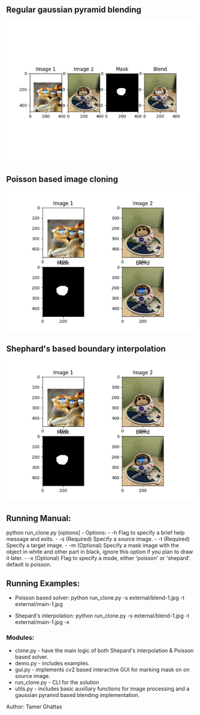 ## Regular gaussian pyramid blending
![Regular](/exports/pyramid-monkey.png)

## Poisson based image cloning
![Poisson](/exports/poisson-monkey.png)

## Shephard's based boundary interpolation
![shepards](/exports/shepards-monkey.png)


## Running Manual:


python run_clone.py [options]
      - Options:
        	- -h	 Flag to specify a brief help message and exits.
        	- -s	(Required) Specify a source image.
        	- -t	(Required) Specify a target image.
        	- -m	(Optional) Specify a mask image with the object in white and other part in  black, ignore this option if you plan to draw it later.
            - -x	(Optional) Flag to specify a mode, either 'poisson' or 'shepard'. default is poisson.



## Running Examples:


- Poisson based solver:
python run_clone.py -s external/blend-1.jpg -t external/main-1.jpg

- Shepard's interpolation:
python run_clone.py -s external/blend-1.jpg -t external/main-1.jpg -x


### Modules:

* clone.py - have the main logic of both Shepard's interpolation & Poisson based solver.
* demo.py - includes examples.
* gui.py - implements cv2 based interactive GUI for marking mask on on source image.
* run_clone.py - CLI for the solution
* utils.py - includes basic auxiliary functions for image processing and a gaussian pyramid based blending implementation.


Author: Tamer Ghattas



